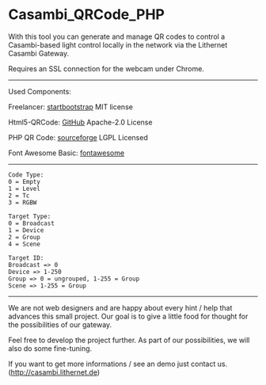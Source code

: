 # Casambi_QRCode_PHP

With this tool you can generate and manage QR codes to control a Casambi-based light control locally in the network via the Lithernet Casambi Gateway.

Requires an SSL connection for the webcam under Chrome.

--------------------------------------------------------------------------------------
Used Components:

Freelancer:
[startbootstrap](http://startbootstrap.com)
MIT license

Html5-QRCode:
[GitHub](https://github.com/mebjas/html5-qrcode)
Apache-2.0 License

PHP QR Code:
[sourceforge](http://phpqrcode.sourceforge.net/)
LGPL Licensed

Font Awesome Basic:
[fontawesome](https://fontawesome.com/)

--------------------------------------------------------------------------------------
```
Code Type:
0 = Empty
1 = Level
2 = Tc
3 = RGBW
```
```
Target Type:
0 = Broadcast
1 = Device
2 = Group
4 = Scene
```
```
Target ID:
Broadcast => 0
Device => 1-250
Group => 0 = ungrouped, 1-255 = Group
Scene => 1-255 = Group
```
--------------------------------------------------------------------------------------

We are not web designers and are happy about every hint / help that advances this small project.
Our goal is to give a little food for thought for the possibilities of our gateway.

Feel free to develop the project further. As part of our possibilities, we will also do some fine-tuning.

If you want to get more informations / see an demo just contact us. (http://casambi.lithernet.de)
